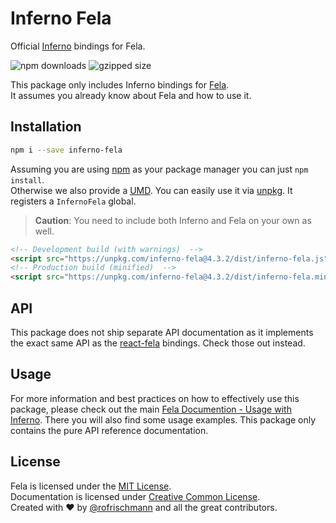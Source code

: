 # Inferno Fela

Official [Inferno](https://github.com/infernojs/inferno) bindings for Fela.

<img alt="npm downloads" src="https://img.shields.io/npm/dm/inferno-fela.svg">
<img alt="gzipped size" src="https://img.shields.io/badge/gzipped-2.21kb-brightgreen.svg">

This package only includes Inferno bindings for [Fela](http://github.com/rofrischmann/fela).<br>
It assumes you already know about Fela and how to use it.

## Installation
```sh
npm i --save inferno-fela
```
Assuming you are using [npm](https://www.npmjs.com) as your package manager you can just `npm install`.<br>
Otherwise we also provide a [UMD](https://github.com/umdjs/umd). You can easily use it via [unpkg](https://unpkg.com/). It registers a  `InfernoFela` global.
> **Caution**: You need to include both Inferno and Fela on your own as well.

```HTML
<!-- Development build (with warnings)  -->
<script src="https://unpkg.com/inferno-fela@4.3.2/dist/inferno-fela.js"></script>
<!-- Production build (minified)  -->
<script src="https://unpkg.com/inferno-fela@4.3.2/dist/inferno-fela.min.js"></script>
```


## API
This package does not ship separate API documentation as it implements the exact same API as the [react-fela](https://github.com/rofrischmann/fela/packages/react-fela) bindings. Check those out instead.

## Usage
For more information and best practices on how to effectively use this package, please check out the main [Fela Documention - Usage with Inferno](http://fela.js.org/docs/guides/UsageWithInferno.html). There you will also find some usage examples. This package only contains the pure API reference documentation.

## License
Fela is licensed under the [MIT License](http://opensource.org/licenses/MIT).<br>
Documentation is licensed under [Creative Common License](http://creativecommons.org/licenses/by/4.0/).<br>
Created with ♥ by [@rofrischmann](http://rofrischmann.de) and all the great contributors.
